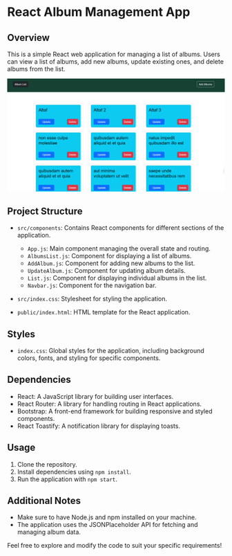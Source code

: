 # React Album Management App

## Overview

This is a simple React web application for managing a list of albums. Users can view a list of albums, add new albums, update existing ones, and delete albums from the list.

![Project Preview](./src/Screenshot.png)

## Project Structure

- `src/components`: Contains React components for different sections of the application.

  - `App.js`: Main component managing the overall state and routing.
  - `AlbumsList.js`: Component for displaying a list of albums.
  - `AddAlbum.js`: Component for adding new albums to the list.
  - `UpdateAlbum.js`: Component for updating album details.
  - `List.js`: Component for displaying individual albums in the list.
  - `Navbar.js`: Component for the navigation bar.

- `src/index.css`: Stylesheet for styling the application.

- `public/index.html`: HTML template for the React application.

## Styles

- `index.css`: Global styles for the application, including background colors, fonts, and styling for specific components.

## Dependencies

- React: A JavaScript library for building user interfaces.
- React Router: A library for handling routing in React applications.
- Bootstrap: A front-end framework for building responsive and styled components.
- React Toastify: A notification library for displaying toasts.

## Usage

1. Clone the repository.
2. Install dependencies using `npm install`.
3. Run the application with `npm start`.

## Additional Notes

- Make sure to have Node.js and npm installed on your machine.
- The application uses the JSONPlaceholder API for fetching and managing album data.

Feel free to explore and modify the code to suit your specific requirements!
